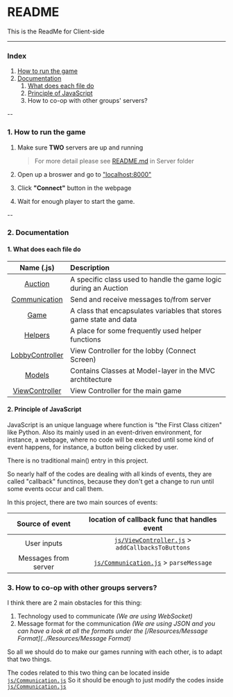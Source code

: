 # README  

This is the ReadMe for Client-side

---

### Index  
1. [How to run the game](#1)
2. [Documentation](#2)
   1. [What does each file do](#2-1)
   2. [Principle of JavaScript](#2-2)
   3. How to co-op with other groups' servers?

--

### <a name="1"></a>1. How to run the game
1. Make sure __TWO__ servers are up and running  

   > For more detail please see [README.md](../Server/README.md) in Server folder
2. Open up a broswer and go to ["localhost:8000"](http://localhost:8000)
3. Click __"Connect"__ button in the webpage
4. Wait for enough player to start the game.

--

### <a name="2"></a>2. Documentation
#### <a name="2-1"></a>1. What does each file do

|                Name (.js)                | Description                              |
| :--------------------------------------: | :--------------------------------------- |
|         [Auction](js/Auction.js)         | A specific class used to handle the game logic during an Auction |
|   [Communication](js/Communication.js)   | Send and receive messages to/from server |
|            [Game](js/Game.js)            | A class that encapsulates variables that stores game state and data |
|         [Helpers](js/Helpers.js)         | A place for some frequently used helper functions |
| [LobbyController](js/LobbyController.js) | View Controller for the lobby (Connect Screen) |
|          [Models](js/Models.js)          | Contains Classes at Model-layer in the MVC archtitecture |
|  [ViewController](js/ViewController.js)  | View Controller for the main game        |

#### <a name="2-2"></a>2. Principle of JavaScript

JavaScript is an unique language where function is "the First Class citizen" like Python. Also its mainly used in an event-driven environment, for instance, a webpage, where no code will be executed until some kind of event happens, for instance, a button being clicked by user.

There is no traditional main() entry in this project.

So nearly half of the codes are dealing with all kinds of events, they are called "callback" functinos, because they don't get a change to run until some events occur and call them.

In this project, there are two main sources of events:  

|   Source of event    | location of callback func that handles event |
| :------------------: | :--------------------------------------: |
|     User inputs      | [`js/ViewController.js`](js/ViewController.js) > `addCallbacksToButtons` |
| Messages from server | [`js/Communication.js`](js/Communication.js) > `parseMessage` |

### <a name="2-3"></a>3. How to co-op with other groups servers?

I think there are 2 main obstacles for this thing:  
1. Technology used to communicate _(We are using WebSocket)_  
2. Message format for the communication _(We are using JSON and you can have a look at all the formats under the [/Resources/Message Format](../Resources/Message Format)_  

So all we should do to make our games running with each other, is to adapt that two things. 

The codes related to this two thing can be located inside [`js/Communication.js`](js/Communication.js) 
So it should be enough to just modify the codes inside [`js/Communication.js`](js/Communication.js) 